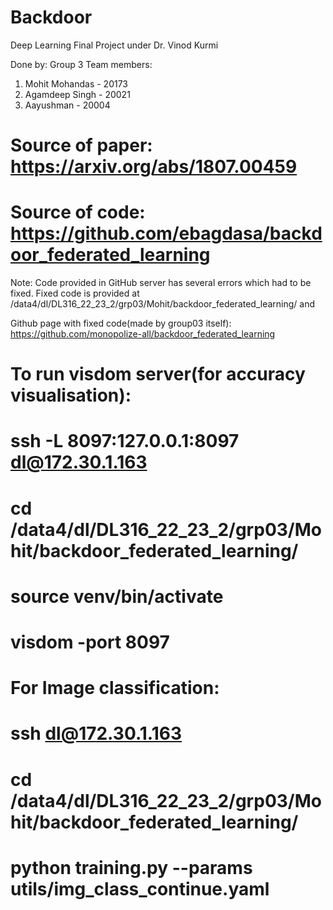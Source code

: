 # Backdoor
Deep Learning Final Project under Dr. Vinod Kurmi

Done by: Group 3
Team members:
1) Mohit Mohandas - 20173
2) Agamdeep Singh - 20021
3) Aayushman - 20004


# Source of paper: https://arxiv.org/abs/1807.00459
# Source of code: https://github.com/ebagdasa/backdoor_federated_learning

Note: Code provided in GitHub server has several errors which had to be fixed. Fixed code is provided at /data4/dl/DL316_22_23_2/grp03/Mohit/backdoor_federated_learning/ and <second code page>

Github page with fixed code(made by group03 itself): https://github.com/monopolize-all/backdoor_federated_learning


# To run visdom server(for accuracy visualisation):
# ssh -L 8097:127.0.0.1:8097 dl@172.30.1.163
# cd /data4/dl/DL316_22_23_2/grp03/Mohit/backdoor_federated_learning/
# source venv/bin/activate
# visdom -port 8097



# For Image classification:
# ssh dl@172.30.1.163
# cd /data4/dl/DL316_22_23_2/grp03/Mohit/backdoor_federated_learning/
# python training.py --params utils/img_class_continue.yaml
